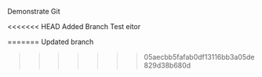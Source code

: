 Demonstrate Git

<<<<<<< HEAD
Added Branch Test eitor 

=======
Updated branch
>>>>>>> 05aecbb5fafab0df13116bb3a05de829d38b680d



